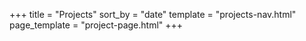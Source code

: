 +++
title = "Projects"
sort_by = "date"
template = "projects-nav.html"
page_template = "project-page.html"
+++
